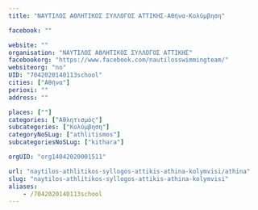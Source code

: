 ```yaml
---
title: "ΝΑΥΤΙΛΟΣ ΑΘΛΗΤΙΚΟΣ ΣΥΛΛΟΓΟΣ ΑΤΤΙΚΗΣ-Αθήνα-Κολύμβηση"

facebook: ""

website: ""
organisation: "ΝΑΥΤΙΛΟΣ ΑΘΛΗΤΙΚΟΣ ΣΥΛΛΟΓΟΣ ΑΤΤΙΚΗΣ"
facebookorg: "https://www.facebook.com/nautilosswimmingteam/"
websiteorg: "no"
UID: "7042020140113school"
cities: ["Αθήνα"]
perioxi: ""
address: ""

places: [""]
categories: ["Αθλητισμός"]
subcategories: ["Κολύμβηση"]
categoryNoSLug: ["athlitismos"]
subcategoriesNoSLug: ["kithara"]

orgUID: "org14042020001511"

url: "naytilos-athlitikos-syllogos-attikis-athina-kolymvisi/athina"
slug: "naytilos-athlitikos-syllogos-attikis-athina-kolymvisi"
aliases:
    - /7042020140113school
---
```






